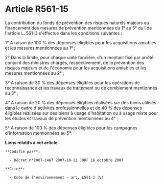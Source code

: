 # Article R561-15

La contribution du fonds de prévention des risques naturels majeurs au financement des mesures de prévention mentionnées du
1° au 5° du I de l'article L. 561-3 s'effectue dans les conditions suivantes : 

1° A raison de 100 % des dépenses éligibles pour les acquisitions amiables et les mesures mentionnées au 1° ; 

2° Dans la limite, pour chaque unité foncière, d'un montant fixé par arrêté conjoint des ministres chargés, respectivement,
de la prévention des risques majeurs et de l'économie pour les acquisitions amiables et les mesures mentionnées au 2° ; 

3° A raison de 30 % des dépenses éligibles pour les opérations de reconnaissance et les travaux de traitement ou de
comblement mentionnés au 3° ; 

4° A raison de 20 % des dépenses éligibles réalisées sur des biens utilisés dans le cadre d'activités professionnelles et de
40 % des dépenses éligibles réalisées sur des biens à usage d'habitation ou à usage mixte pour les études et travaux de
prévention mentionnées au 4° ; 

5° A raison de 100 % des dépenses éligibles pour les campagnes d'information mentionnées au 5°.

**Liens relatifs à cet article**

	**Codifié par**:

	  - Décret n°2007-1467 2007-10-12 JORF 16 octobre 2007

	**Cite**:

	  - Code de l'environnement - art. L561-3 (V)
